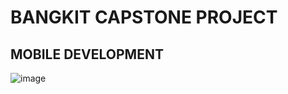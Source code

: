BANGKIT CAPSTONE PROJECT
==

MOBILE DEVELOPMENT
--
![image](https://github.com/anjas06/Mobile_Development_AiLOOP/assets/142794890/c1ea80f1-38f9-41df-b2dc-0a90d3479887)

